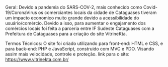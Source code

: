 Geral:
Devido a pandemia do SARS-COV-2, mais conhecido como Covid-19/CoronaVirus os comerciantes locais da cidade de Cataguases tiveram um impacto economico muito grande devido a acessibilidade do usuário/comércio. Devido a isso, para aumentar o engajamento dos comércios locais foi feita a parceria entre IF Sudeste Cataguases com a Prefeitura de Cataguases para a criação do site VitrineKta.

Termos Técnicos:
O site foi criado utilizando para front-end: HTML e CSS, e para back-end: PHP e JavaScript, construido com MVC e PDO. Visando assim mais velocidade, controle e proteção.
link para o site: https://www.vitrinekta.com.br/
